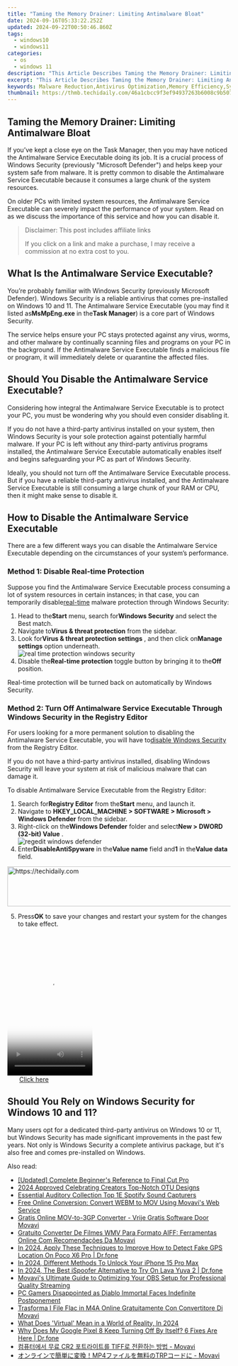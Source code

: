 ```yaml
---
title: "Taming the Memory Drainer: Limiting Antimalware Bloat"
date: 2024-09-16T05:33:22.252Z
updated: 2024-09-22T00:50:46.860Z
tags:
  - windows10
  - windows11
categories:
  - os
  - windows 11
description: "This Article Describes Taming the Memory Drainer: Limiting Antimalware Bloat"
excerpt: "This Article Describes Taming the Memory Drainer: Limiting Antimalware Bloat"
keywords: Malware Reduction,Antivirus Optimization,Memory Efficiency,System Slimming,Bloat Control,Performance Tuning,Security Lightweight
thumbnail: https://thmb.techidaily.com/46a1cbcc9f3ef94937263b6008c9b5073cf79aa9d5c6f331ff630995ba1cfe29.jpg
---
```


## Taming the Memory Drainer: Limiting Antimalware Bloat

 If you’ve kept a close eye on the Task Manager, then you may have noticed the Antimalware Service Executable doing its job. It is a crucial process of Windows Security (previously "Microsoft Defender") and helps keep your system safe from malware. It is pretty common to disable the Antimalware Service Executable because it consumes a large chunk of the system resources.

 On older PCs with limited system resources, the Antimalware Service Executable can severely impact the performance of your system. Read on as we discuss the importance of this service and how you can disable it.

>  Disclaimer: This post includes affiliate links
>
>  If you click on a link and make a purchase, I may receive a commission at no extra cost to you.
>

## What Is the Antimalware Service Executable?

 You’re probably familiar with Windows Security (previously Microsoft Defender). Windows Security is a reliable antivirus that comes pre-installed on Windows 10 and 11\. The Antimalware Service Executable (you may find it listed as**MsMpEng.exe** in the**Task Manager**) is a core part of Windows Security.

 The service helps ensure your PC stays protected against any virus, worms, and other malware by continually scanning files and programs on your PC in the background. If the Antimalware Service Executable finds a malicious file or program, it will immediately delete or quarantine the affected files.

## Should You Disable the Antimalware Service Executable?

 Considering how integral the Antimalware Service Executable is to protect your PC, you must be wondering why you should even consider disabling it.

 If you do not have a third-party antivirus installed on your system, then Windows Security is your sole protection against potentially harmful malware. If your PC is left without any third-party antivirus programs installed, the Antimalware Service Executable automatically enables itself and begins safeguarding your PC as part of Windows Security.

 Ideally, you should not turn off the Antimalware Service Executable process. But if you have a reliable third-party antivirus installed, and the Antimalware Service Executable is still consuming a large chunk of your RAM or CPU, then it might make sense to disable it.

## How to Disable the Antimalware Service Executable

 There are a few different ways you can disable the Antimalware Service Executable depending on the circumstances of your system’s performance.

### Method 1: Disable Real-time Protection

 Suppose you find the Antimalware Service Executable process consuming a lot of system resources in certain instances; in that case, you can temporarily disable[real-time](https://www.makeuseof.com/real-time-protection/) malware protection through Windows Security:

1. Head to the**Start** menu, search for**Windows Security** and select the Best match.
2. Navigate to**Virus & threat protection** from the sidebar.
3. Look for**Virus & threat protection settings** , and then click on**Manage settings** option underneath.  
![real time protection windows security](https://static1.makeuseofimages.com/wordpress/wp-content/uploads/2022/02/real-time-protection.jpg)
4. Disable the**Real-time protection** toggle button by bringing it to the**Off** position.

 Real-time protection will be turned back on automatically by Windows Security.

### Method 2: Turn Off Antimalware Service Executable Through Windows Security in the Registry Editor

 For users looking for a more permanent solution to disabling the Antimalware Service Executable, you will have to[disable Windows Security](https://www.makeuseof.com/temporarily-disable-windows-security-windows-11/) from the Registry Editor.

 If you do not have a third-party antivirus installed, disabling Windows Security will leave your system at risk of malicious malware that can damage it.

To disable Antimalware Service Executable from the Registry Editor:

1. Search for**Registry Editor** from the**Start** menu, and launch it.
2. Navigate to **HKEY\_LOCAL\_MACHINE > SOFTWARE > Microsoft > Windows Defender** from the sidebar.
3. Right-click on the**Windows Defender** folder and select**New > DWORD (32-bit) Value** .  
![regedit windows defender](https://static1.makeuseofimages.com/wordpress/wp-content/uploads/2022/02/regedit-windows-defender.jpg)
4. Enter**DisableAntiSpyware** in the**Value name** field and**1** in the**Value data** field.

<!-- affiliate ads begin -->
<a href="https://appsumo.8odi.net/c/5597632/2123749/7443" target="_top" id="2123749">
  <img src="//a.impactradius-go.com/display-ad/7443-2123749" border="0" alt="https://techidaily.com" width="728" height="90"/>
</a>
<img height="0" width="0" src="https://appsumo.8odi.net/i/5597632/2123749/7443" style="position:absolute;visibility:hidden;" border="0" />
<!-- affiliate ads end -->

5. Press**OK** to save your changes and restart your system for the changes to take effect.

<!-- affiliate ads begin -->
<span id="1702748">
					<video width="192" height="320" style="cursor:pointer"
           poster="//a.impactradius-go.com/display-clicktoplayimage/1702748.png"
           onclick="if(!this.playClicked){this.play();this.setAttribute('controls',true);this.playClicked=true;}">
	   <source src="//a.impactradius-go.com/display-ad/18544-1702748">
	   <img src="//a.impactradius-go.com/display-clicktoplayimage/1702748.png" style="border: none; height: 100%; width: 100%; object-fit: contain">
	</video>
	<div style="width:120px;text-align:center"><a href="javascript:window.open(decodeURIComponent('https%3A%2F%2Ftwopages.pxf.io%2Fc%2F5597632%2F1702748%2F18544'), '_blank');void(0);">Click here</a></div>
</span>
<img height="0" width="0" src="https://imp.pxf.io/i/5597632/1702748/18544" style="position:absolute;visibility:hidden;" border="0" />
<!-- affiliate ads end -->

## Should You Rely on Windows Security for Windows 10 and 11?

 Many users opt for a dedicated third-party antivirus on Windows 10 or 11, but Windows Security has made significant improvements in the past few years. Not only is Windows Security a complete antivirus package, but it's also free and comes pre-installed on Windows.

<ins class="adsbygoogle"
     style="display:block"
     data-ad-format="autorelaxed"
     data-ad-client="ca-pub-7571918770474297"
     data-ad-slot="1223367746"></ins>

<ins class="adsbygoogle"
     style="display:block"
     data-ad-client="ca-pub-7571918770474297"
     data-ad-slot="8358498916"
     data-ad-format="auto"
     data-full-width-responsive="true"></ins>

<span class="atpl-alsoreadstyle">Also read:</span>
<div><ul>
<li><a href="https://extra-information.techidaily.com/updated-complete-beginners-reference-to-final-cut-pro/"><u>[Updated] Complete Beginner's Reference to Final Cut Pro</u></a></li>
<li><a href="https://article-tips.techidaily.com/2024-approved-celebrating-creators-top-notch-otu-designs/"><u>2024 Approved Celebrating Creators Top-Notch OTU Designs</u></a></li>
<li><a href="https://screen-sharing-recording.techidaily.com/essential-auditory-collection-top-1e-spotify-sound-capturers/"><u>Essential Auditory Collection Top 1E Spotify Sound Capturers</u></a></li>
<li><a href="https://win11-tips.techidaily.com/free-online-conversion-convert-webm-to-mov-using-movavis-web-service/"><u>Free Online Conversion: Convert WEBM to MOV Using Movavi's Web Service</u></a></li>
<li><a href="https://win11-tips.techidaily.com/gratis-online-mov-to-3gp-converter-vrije-gratis-software-door-movavi/"><u>Gratis Online MOV-to-3GP Converter - Vrije Gratis Software Door Movavi</u></a></li>
<li><a href="https://win11-tips.techidaily.com/gratuito-converter-de-filmes-wmv-para-formato-aiff-ferramentas-online-com-recomendacoes-da-movavi/"><u>Gratuito Converter De Filmes WMV Para Formato AIFF: Ferramentas Online Com Recomendações Da Movavi</u></a></li>
<li><a href="https://fake-location.techidaily.com/in-2024-apply-these-techniques-to-improve-how-to-detect-fake-gps-location-on-poco-x6-pro-drfone-by-drfone-virtual-android/"><u>In 2024, Apply These Techniques to Improve How to Detect Fake GPS Location On Poco X6 Pro | Dr.fone</u></a></li>
<li><a href="https://ios-unlock.techidaily.com/in-2024-different-methods-to-unlock-your-iphone-15-pro-max-by-drfone-ios/"><u>In 2024, Different Methods To Unlock Your iPhone 15 Pro Max</u></a></li>
<li><a href="https://android-pokemon-go.techidaily.com/in-2024-the-best-ispoofer-alternative-to-try-on-lava-yuva-2-drfone-by-drfone-virtual-android/"><u>In 2024, The Best iSpoofer Alternative to Try On Lava Yuva 2 | Dr.fone</u></a></li>
<li><a href="https://win11-tips.techidaily.com/movavis-ultimate-guide-to-optimizing-your-obs-setup-for-professional-quality-streaming/"><u>Movavi's Ultimate Guide to Optimizing Your OBS Setup for Professional Quality Streaming</u></a></li>
<li><a href="https://win-blog.techidaily.com/pc-gamers-disappointed-as-diablo-immortal-faces-indefinite-postponement/"><u>PC Gamers Disappointed as Diablo Immortal Faces Indefinite Postponement</u></a></li>
<li><a href="https://win11-tips.techidaily.com/trasforma-i-file-flac-in-m4a-online-gratuitamente-con-convertitore-di-movavi/"><u>Trasforma I File Flac in M4A Online Gratuitamente Con Convertitore Di Movavi</u></a></li>
<li><a href="https://article-posts.techidaily.com/what-does-virtual-mean-in-a-world-of-reality-in-2024/"><u>What Does 'Virtual' Mean in a World of Reality, In 2024</u></a></li>
<li><a href="https://howto.techidaily.com/why-does-my-google-pixel-8-keep-turning-off-by-itself-6-fixes-are-here-drfone-by-drfone-fix-android-problems-fix-android-problems/"><u>Why Does My Google Pixel 8 Keep Turning Off By Itself? 6 Fixes Are Here | Dr.fone</u></a></li>
<li><a href="https://win11-tips.techidaily.com/cr2-tiff-movavi/"><u>컴퓨터에서 무료 CR2 포트라이트를 TIFF로 전환하는 방법 - Movavi</u></a></li>
<li><a href="https://win11-tips.techidaily.com/mp4trp-movavi/"><u>オンラインで簡単に変換！MP4ファイルを無料のTRPコードに - Movavi</u></a></li>
</ul></div>

